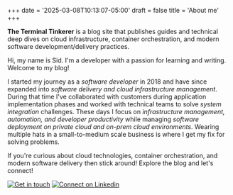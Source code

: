 +++
date = '2025-03-08T10:13:07-05:00'
draft = false
title = 'About me'
+++

**The Terminal Tinkerer** is a blog site that publishes guides and technical deep dives on cloud infrastructure, container orchestration, and modern software development/delivery practices.

Hi, my name is Sid. I'm a developer with a passion for learning and writing. Welcome to my blog!

I started my journey as a *software developer* in 2018 and have since expanded into *software delivery and cloud infrastructure management*. During that time I've collaborated with customers during application implementation phases and worked with technical teams to solve *system integration* challenges. These days I focus on *infrastructure management, automation, and developer productivity* while managing *software deployment on private cloud and on-prem cloud environments*. Wearing multiple hats in a small-to-medium scale business is where I get my fix for solving problems.

If you're curious about cloud technologies, container orchestration, and modern software delivery then stick around! Explore the blog and let's connect!

[![Get in touch](https://img.shields.io/badge/Get_in_touch-brightgreen?style=for-the-badge)](mailto:mishrasidhant@gmail.com)
[![Connect on Linkedin](https://img.shields.io/badge/Connect_on_Linkedin-blue?style=for-the-badge)](https://www.linkedin.com/in/sidhant-dixit-659970149)